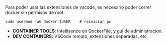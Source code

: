 Para poder usar las extensiones de vscode, es necesario poder correr docker sin permisos de root.

```
sudo usermod -aG docker $USER    # reiniciar pc
```

- **CONTAINER TOOLS**: Intellisence en DockerFile, y gui de administracion.
- **DEV CONTAINERS**: VSCode remoto, extensiones separadas, etc.